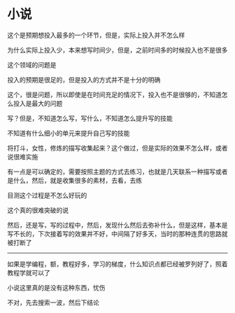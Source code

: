 # 小说

这个是预期想投入最多的一个环节，但是，实际上投入并不怎么样

为什么实际上投入少，本来想写时间少，但是，之前时间多的时候投入也不是很多

这个领域的问题是

投入的预期是很足的，但是投入的方式并不是十分的明确

这个，很是问题，所以即使是在时间充足的情况下，投入也不是很够的，不知道怎么投入是最大的问题

写？但是，不知道怎么写，写什么，不知道怎么提升写的技能

不知道有什么细小的单元来提升自己写的技能

将打斗，女性，修炼的描写收集起来？这个做过，但是实际的效果不怎么样，或者说很难实施

有一点是可以确定的，需要按照主题的方式去练习，也就是几天联系一种描写或者是什么，然后，就是收集很多的素材，去看，去练

目测这个过程是不怎么好玩的

这个真的很难突破的说

然后，还是写，写的过程中，然后，发现什么然后去弥补什么，但是这样，基本是写不长的，下次接着写的效果并不好，中间隔了好多天，当时的那种连贯的思路就被打断了

---
如果是学编程，额，教程好多，学习的梯度，什么知识点都已经被罗列好了，照着教程学就可以了

小说这里真的是没有这种东西，忧伤

不对，先去搜索一波，然后下结论

